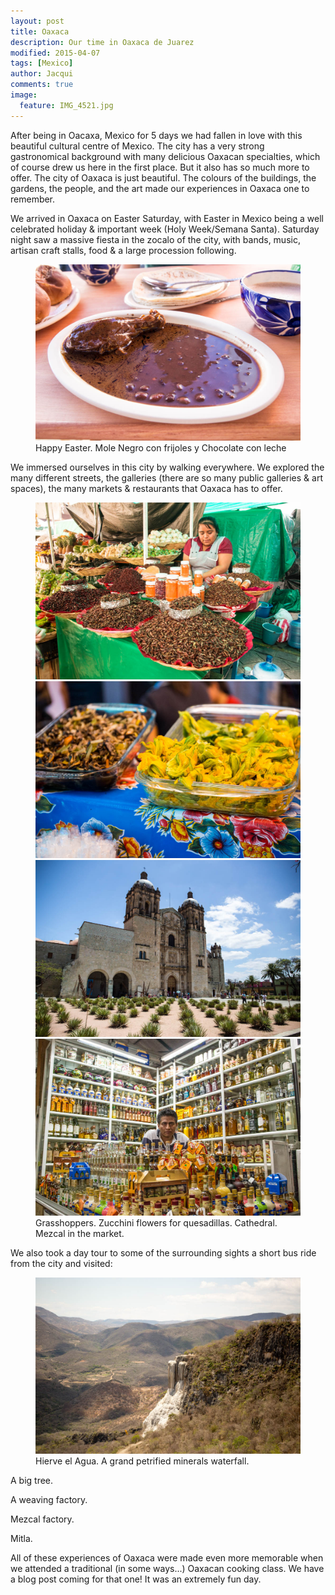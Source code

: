 ```yaml
---
layout: post
title: Oaxaca
description: Our time in Oaxaca de Juarez
modified: 2015-04-07
tags: [Mexico]
author: Jacqui
comments: true
image:
  feature: IMG_4521.jpg
---
```


After being in Oacaxa, Mexico for 5 days we had fallen in love with this beautiful cultural centre of Mexico. The city has a very strong gastronomical background with many delicious Oaxacan specialties, which of course drew us here in the first place. But it also has so much more to offer. The city of Oaxaca is just beautiful. The colours of the buildings, the gardens, the people, and the art made our experiences in Oaxaca one to remember. 

We arrived in Oaxaca on Easter Saturday, with Easter in Mexico being a well celebrated holiday & important week (Holy Week/Semana Santa). Saturday night saw a massive fiesta in the zocalo of the city, with bands, music, artisan craft stalls, food & a large procession following. 

<figure>
	<a href="../images/IMG_4559.jpg"><img src="../images/IMG_4559.jpg" alt=""></a>
	<figcaption>Happy Easter. Mole Negro con frijoles y Chocolate con leche</figcaption>
</figure>

We immersed ourselves in this city by walking everywhere. We explored the many different streets, the galleries (there are so many public galleries & art spaces), the many markets & restaurants that Oaxaca has to offer. 

<figure class="half">
	<img src="../images/IMG_4568.jpg" alt="Grasshoppers">
	<img src="../images/IMG_4628.jpg" alt="Zuccini flowers">
	<img src="../images/IMG_4619.jpg" alt="Cathedral">
	<img src="../images/IMG_4911.jpg" alt="Mezcal">
	<figcaption>Grasshoppers. Zucchini flowers for quesadillas. Cathedral. Mezcal in the market.</figcaption>
</figure>

We also took a day tour to some of the surrounding sights a short bus ride from the city and visited:

<figure>
	<a href="../images/IMG_4694.jpg"><img src="../images/IMG_4694.jpg" alt=""></a>
	<figcaption>Hierve el Agua. A grand petrified minerals waterfall.</figcaption>
</figure>


A big tree.

A weaving factory. 

Mezcal factory. 

Mitla. 

All of these experiences of Oaxaca were made even more memorable when we attended a traditional (in some ways...) Oaxacan cooking class. We have a blog post coming for that one! It was an extremely fun day. 